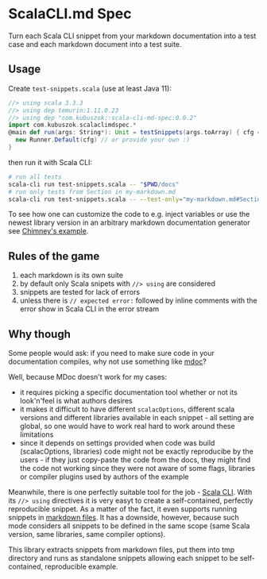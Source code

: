 # ScalaCLI.md Spec

Turn each Scala CLI snippet from your markdown documentation into a test case
and each markdown document into a test suite.

## Usage

Create `test-snippets.scala` (use at least Java 11):

```scala
//> using scala 3.3.3
//> using dep temurin:1.11.0.23
//> using dep "com.kubuszok::scala-cli-md-spec:0.0.2"
import com.kubuszok.scalaclimdspec.*
@main def run(args: String*): Unit = testSnippets(args.toArray) { cfg =>
  new Runner.Default(cfg) // or provide your own :)
}
```

then run it with Scala CLI:

```bash
# run all tests
scala-cli run test-snippets.scala -- "$PWD/docs"
# run only tests from Section in my-markdown.md
scala-cli run test-snippets.scala -- --test-only="my-markdown.md#Section*" "$PWD/docs"
```

To see how one can customize the code to e.g. inject variables or use the newest library version
in an arbitrary markdown documentation generator see [Chimney's example](https://github.com/scalalandio/chimney/blob/29cd5048bee3b66c2d4d3d81dc17e0c0d5a4a128/scripts/test-snippets.scala).

## Rules of the game

 1. each markdown is its own suite
 2. by default only Scala snipets with `//> using` are considered
 3. snippets are tested for lack of errors
 4. unless there is `// expected error:` followed by inline comments with the error show in Scala CLI in the error stream

## Why though

Some people would ask: if you need to make sure code in your documentation compiles, why not use something like
[mdoc](https://scalameta.org/mdoc/)?

Well, because MDoc doesn't work for my cases:

 * it requires picking a specific documentation tool whether or not its look'n'feel is what authors desires
 * it makes it difficult to have different `scalacOptions`, different scala versions and different libraries available
   in each snippet - all setting are global, so one would have to work real hard to work around these limitations
 * since it depends on settings provided when code was build (scalacOptions, libraries) code might not be exactly
   reproducibe by the users - if they just copy-paste the code from the docs, they might find the code not working
   since they were not aware of some flags, libraries or compiler plugins used by authors of the example

Meanwhile, there is one perfectly suitable tool for the job - [Scala CLI](https://scala-cli.virtuslab.org/). With
its `//> using` directives it is very easyt to create a self-contained, perfectly reproducible snippet. As a matter
of the fact, it even supports running snippets in [markdown files](https://scala-cli.virtuslab.org/docs/guides/power/markdown#markdown-inputs).
It has a downside, however, because such mode considers all snippets to be defined in the same scope (same Scala version,
same libraries, same compiler options).

This library extracts snippets from markdown files, put them into tmp directory and runs as standalone snippets
allowing each snippet to be self-contained, reproducible example.
